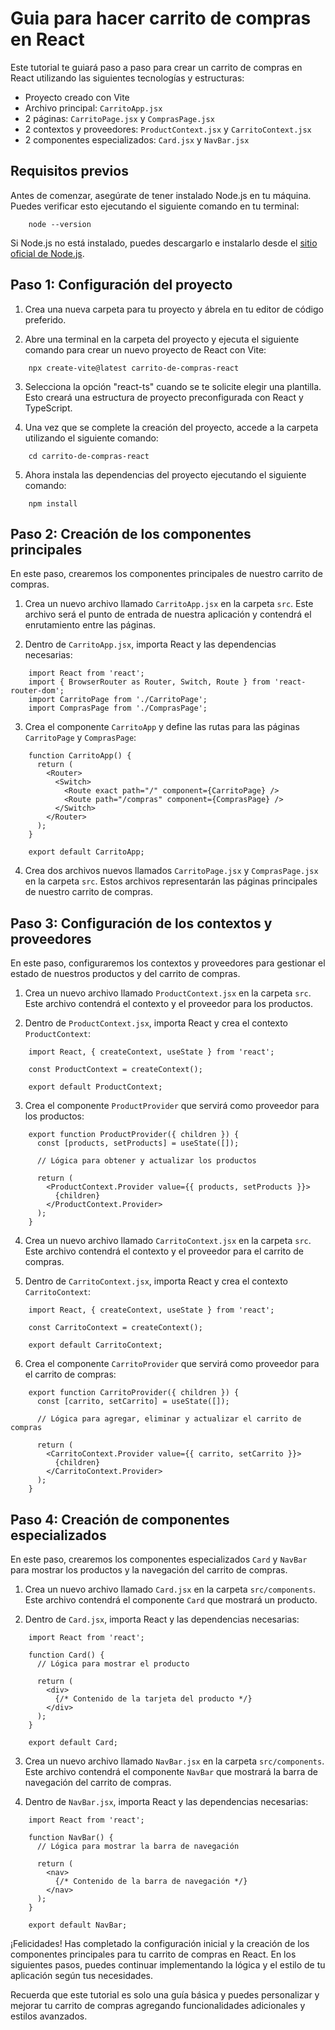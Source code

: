 
# Guia para hacer carrito de compras en React

Este tutorial te guiará paso a paso para crear un carrito de compras en React utilizando las siguientes tecnologías y estructuras:

-   Proyecto creado con Vite
-   Archivo principal: `CarritoApp.jsx`
-   2 páginas: `CarritoPage.jsx` y `ComprasPage.jsx`
-   2 contextos y proveedores: `ProductContext.jsx` y `CarritoContext.jsx`
-   2 componentes especializados: `Card.jsx` y `NavBar.jsx`

## Requisitos previos

Antes de comenzar, asegúrate de tener instalado Node.js en tu máquina. Puedes verificar esto ejecutando el siguiente comando en tu terminal:

```
    node --version
```

Si Node.js no está instalado, puedes descargarlo e instalarlo desde el [sitio oficial de Node.js](https://nodejs.org/).

## Paso 1: Configuración del proyecto

1.  Crea una nueva carpeta para tu proyecto y ábrela en tu editor de código preferido.
    
2.  Abre una terminal en la carpeta del proyecto y ejecuta el siguiente comando para crear un nuevo proyecto de React con Vite:
    
```
    npx create-vite@latest carrito-de-compras-react
```

3.  Selecciona la opción "react-ts" cuando se te solicite elegir una plantilla. Esto creará una estructura de proyecto preconfigurada con React y TypeScript.
    
4.  Una vez que se complete la creación del proyecto, accede a la carpeta utilizando el siguiente comando:
    
```
    cd carrito-de-compras-react
```

5.  Ahora instala las dependencias del proyecto ejecutando el siguiente comando:

```
    npm install
```

## Paso 2: Creación de los componentes principales

En este paso, crearemos los componentes principales de nuestro carrito de compras.

1.  Crea un nuevo archivo llamado `CarritoApp.jsx` en la carpeta `src`. Este archivo será el punto de entrada de nuestra aplicación y contendrá el enrutamiento entre las páginas.
    
2.  Dentro de `CarritoApp.jsx`, importa React y las dependencias necesarias:
    
```
    import React from 'react';
    import { BrowserRouter as Router, Switch, Route } from 'react-router-dom';
    import CarritoPage from './CarritoPage';
    import ComprasPage from './ComprasPage';
```

3.  Crea el componente `CarritoApp` y define las rutas para las páginas `CarritoPage` y `ComprasPage`:

```
    function CarritoApp() {
      return (
        <Router>
          <Switch>
            <Route exact path="/" component={CarritoPage} />
            <Route path="/compras" component={ComprasPage} />
          </Switch>
        </Router>
      );
    }
    
    export default CarritoApp;
```

4.  Crea dos archivos nuevos llamados `CarritoPage.jsx` y `ComprasPage.jsx` en la carpeta `src`. Estos archivos representarán las páginas principales de nuestro carrito de compras.

## Paso 3: Configuración de los contextos y proveedores

En este paso, configuraremos los contextos y proveedores para gestionar el estado de nuestros productos y del carrito de compras.

1.  Crea un nuevo archivo llamado `ProductContext.jsx` en la carpeta `src`. Este archivo contendrá el contexto y el proveedor para los productos.
    
2.  Dentro de `ProductContext.jsx`, importa React y crea el contexto `ProductContext`:
    
```
    import React, { createContext, useState } from 'react';
    
    const ProductContext = createContext();
    
    export default ProductContext;
```

3.  Crea el componente `ProductProvider` que servirá como proveedor para los productos:

```
    export function ProductProvider({ children }) {
      const [products, setProducts] = useState([]);
    
      // Lógica para obtener y actualizar los productos
    
      return (
        <ProductContext.Provider value={{ products, setProducts }}>
          {children}
        </ProductContext.Provider>
      );
    }
```

4.  Crea un nuevo archivo llamado `CarritoContext.jsx` en la carpeta `src`. Este archivo contendrá el contexto y el proveedor para el carrito de compras.
    
5.  Dentro de `CarritoContext.jsx`, importa React y crea el contexto `CarritoContext`:
    
```
    import React, { createContext, useState } from 'react';
    
    const CarritoContext = createContext();
    
    export default CarritoContext;
```

6.  Crea el componente `CarritoProvider` que servirá como proveedor para el carrito de compras:

```
    export function CarritoProvider({ children }) {
      const [carrito, setCarrito] = useState([]);
    
      // Lógica para agregar, eliminar y actualizar el carrito de compras
    
      return (
        <CarritoContext.Provider value={{ carrito, setCarrito }}>
          {children}
        </CarritoContext.Provider>
      );
    }
```

## Paso 4: Creación de componentes especializados

En este paso, crearemos los componentes especializados `Card` y `NavBar` para mostrar los productos y la navegación del carrito de compras.

1.  Crea un nuevo archivo llamado `Card.jsx` en la carpeta `src/components`. Este archivo contendrá el componente `Card` que mostrará un producto.
    
2.  Dentro de `Card.jsx`, importa React y las dependencias necesarias:
    
```
    import React from 'react';
    
    function Card() {
      // Lógica para mostrar el producto
    
      return (
        <div>
          {/* Contenido de la tarjeta del producto */}
        </div>
      );
    }
    
    export default Card;
```

3.  Crea un nuevo archivo llamado `NavBar.jsx` en la carpeta `src/components`. Este archivo contendrá el componente `NavBar` que mostrará la barra de navegación del carrito de compras.
    
4.  Dentro de `NavBar.jsx`, importa React y las dependencias necesarias:
    
```
    import React from 'react';
    
    function NavBar() {
      // Lógica para mostrar la barra de navegación
    
      return (
        <nav>
          {/* Contenido de la barra de navegación */}
        </nav>
      );
    }
    
    export default NavBar;
```

¡Felicidades! Has completado la configuración inicial y la creación de los componentes principales para tu carrito de compras en React. En los siguientes pasos, puedes continuar implementando la lógica y el estilo de tu aplicación según tus necesidades.

Recuerda que este tutorial es solo una guía básica y puedes personalizar y mejorar tu carrito de compras agregando funcionalidades adicionales y estilos avanzados.
